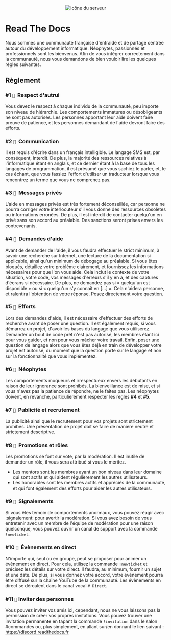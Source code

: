 <p align="center">
  <img alt="Icône du serveur" src="https://avatars0.githubusercontent.com/u/66311990?s=200&v=4" />
</p>

# Read The Docs

Nous sommes une communauté française d'entraide et de partage centrée autour du développement informatique. Néophytes, passionnés et professionnels sont les bienvenus. Afin de vous intégrer correctement dans la communauté, nous vous demandons de bien vouloir lire les quelques règles suivantes.

## Règlement

### #1 `🔹` ឵឵ Respect d'autrui

Vous devez le respect à chaque individu de la communauté, peu importe son niveau de hiérarchie. Les comportements immatures ou désobligeants ne sont pas autorisés. Les personnes apportant leur aide doivent faire preuve de patience, et les personnes demandant de l'aide devront faire des efforts.

### #2 `🔹` ឵឵ Communication

Il est requis d'écrire dans un français intelligible. Le langage SMS est, par conséquent, interdit. De plus, la majorité des ressources relatives à l'informatique étant en anglais, et ce dernier étant à la base de tous les langages de programmation, il est présumé que vous sachiez le parler, et, le cas échant, que vous fassiez l'effort d'utiliser un traducteur lorsque vous rencontrez un terme que vous ne comprenez pas.

### #3 `🔹` ឵឵ Messages privés

L'aide en messages privés est très fortement déconseillée, car personne ne pourra corriger votre interlocuteur s'il vous donne des ressources obsolètes ou informations erronées. De plus, il est interdit de contacter quelqu'un en privé sans son accord au préalable. Des sanctions seront prises envers les contrevenants.

### #4 `🔹` ឵឵ Demandes d'aide

Avant de demander de l'aide, il vous faudra effectuer le strict minimum, à savoir une recherche sur Internet, une lecture de la documentation si applicable, ainsi qu'un minimum de débogage au préalable. Si vous êtes bloqués, détaillez votre problème clairement, et fournissez les informations nécessaires pour que l'on vous aide. Cela inclut le contexte de votre situation, votre code, vos messages d'erreurs s'il y en a, et des captures d'écrans si nécessaire.
De plus, ne demandez pas si « quelqu'un est disponible » ou si « quelqu'un s'y connait en [...] ». Cela n'aidera personne, et ralentira l'obtention de votre réponse. Posez directement votre question.

### #5 `🔹` ឵឵ Efforts

Lors des demandes d'aide, il est nécessaire d'effectuer des efforts de recherche avant de poser une question. Il est également requis, si vous démarrez un projet, d'avoir les bases du langage que vous utiliserez. Demander un bout de code prêt n'est pas autorisé, les membres étant ici pour vous guider, et non pour vous mâcher votre travail. Enfin, poser une question de langage alors que vous êtes déjà en train de développer votre projet est autorisé, du moment que la question porte sur le langage et non sur la fonctionnalité que vous implémentez.

### #6 `🔹` ឵឵ Néophytes

Les comportements moqueurs et irrespectueux envers les débutants en raison de leur ignorance sont prohibés. La bienveillance est de mise, et si vous n'avez pas la patience de répondre, ne le faites pas. Les néophytes doivent, en revanche, particulièrement respecter les règles **#4** et **#5**.

### #7 `🔹` ឵឵ Publicité et recrutement

La publicité ainsi que le recrutement pour vos projets sont strictement prohibés. Une présentation de projet doit se faire de manière neutre et strictement descriptive.

### #8 `🔹` ឵឵ Promotions et rôles

Les promotions se font sur vote, par la modération. Il est inutile de demander un rôle, il vous sera attribué si vous le méritez.
- Les mentors sont les membres ayant un bon niveau dans leur domaine qui sont actifs et qui aident régulièrement les autres utilisateurs.
- Les honorables sont les membres actifs et appréciés de la communauté, et qui font également des efforts pour aider les autres utilisateurs.

### #9 `🔹` ឵឵ Signalements

Si vous êtes témoin de comportements anormaux, vous pouvez réagir avec :signalement: pour avertir la modération. Si vous avez besoin de vous entretenir avec un membre de l'équipe de modération pour une raison quelconque, vous pouvez ouvrir un canal de support avec la commande `!newticket`.

### #10 `🔹` ឵ Évènements en direct

N'importe qui, seul ou en groupe, peut se proposer pour animer un évènement en direct. Pour cela, utilisez la commande `!newticket` et précisez les détails sur votre direct. Il faudra, au minimum, fournir un sujet et une date. De plus, si vous donnez votre accord, votre évènement pourra être diffusé sur la chaîne YouTube de la communauté. Les évènements en direct se déroulent dans le canal vocal `# Direct`.

### #11 `🔹`  Inviter des personnes

Vous pouvez inviter vos amis ici, cependant, nous ne vous laissons pas la permission de créer vos propres invitations.
Vous pouvez trouver une invitation permanente en tapant la commande `!invitation` dans le salon #commandes ou, plus simplement, en allant sur/en donnant le lien suivant : https://discord.readthedocs.fr
